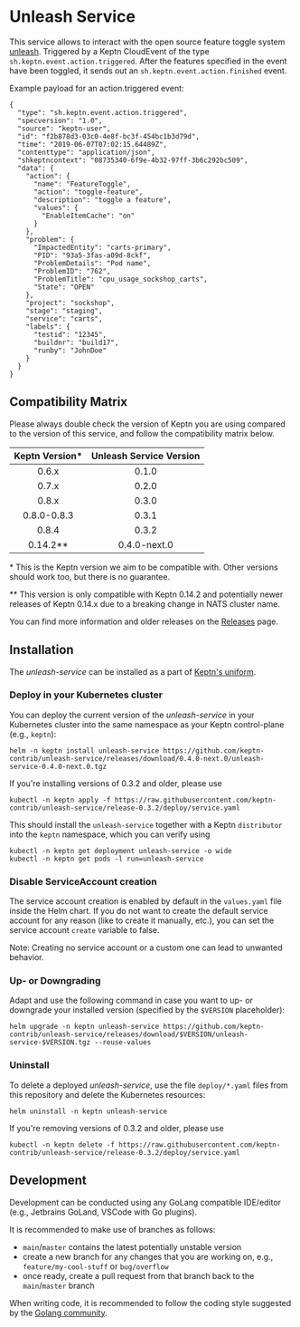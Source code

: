 # Unleash Service

This service allows to interact with the open source feature toggle system [unleash](https://github.com/unleash). 
Triggered by a Keptn CloudEvent of the type `sh.keptn.event.action.triggered`. After the features specified in the event 
have been toggled, it sends out an `sh.keptn.event.action.finished` event.

Example payload for an action.triggered event:

```
{
  "type": "sh.keptn.event.action.triggered",
  "specversion": "1.0",
  "source": "keptn-user",
  "id": "f2b878d3-03c0-4e8f-bc3f-454bc1b3d79d",
  "time": "2019-06-07T07:02:15.64489Z",
  "contenttype": "application/json",
  "shkeptncontext": "08735340-6f9e-4b32-97ff-3b6c292bc509",
  "data": {
    "action": {
      "name": "FeatureToggle",
      "action": "toggle-feature",
      "description": "toggle a feature",
      "values": {
        "EnableItemCache": "on"
      }
    },
    "problem": {
      "ImpactedEntity": "carts-primary",
      "PID": "93a5-3fas-a09d-8ckf",
      "ProblemDetails": "Pod name",
      "ProblemID": "762",
      "ProblemTitle": "cpu_usage_sockshop_carts",
      "State": "OPEN"
    },
    "project": "sockshop",
    "stage": "staging",
    "service": "carts",
    "labels": {
      "testid": "12345",
      "buildnr": "build17",
      "runby": "JohnDoe"
    }
  }
}
```

## Compatibility Matrix

Please always double check the version of Keptn you are using compared to the version of this service, and follow the compatibility matrix below.


| Keptn Version\* | Unleash Service Version |
|:---------------:|:-----------------------:|
|      0.6.x      |          0.1.0          |
|      0.7.x      |          0.2.0          |
|      0.8.x      |          0.3.0          |
|   0.8.0-0.8.3   |          0.3.1          |
|      0.8.4      |          0.3.2          |
|    0.14.2\**    |      0.4.0-next.0       |

\* This is the Keptn version we aim to be compatible with. Other versions should work too, but there is no guarantee.

\** This version is only compatible with Keptn 0.14.2 and potentially newer releases of Keptn 0.14.x due to a breaking change in NATS cluster name.

You can find more information and older releases on the [Releases](https://github.com/keptn-contrib/unleash-service/releases) page.

## Installation

The *unleash-service* can be installed as a part of [Keptn's uniform](https://keptn.sh).

### Deploy in your Kubernetes cluster

You can deploy the current version of the *unleash-service* in your Kubernetes cluster into the same namespace as your Keptn control-plane (e.g., `keptn`):

```console
helm -n keptn install unleash-service https://github.com/keptn-contrib/unleash-service/releases/download/0.4.0-next.0/unleash-service-0.4.0-next.0.tgz
```

If you're installing versions of 0.3.2 and older, please use
```console
kubectl -n keptn apply -f https://raw.githubusercontent.com/keptn-contrib/unleash-service/release-0.3.2/deploy/service.yaml 
```

This should install the `unleash-service` together with a Keptn `distributor` into the `keptn` namespace, which you can verify using

```console
kubectl -n keptn get deployment unleash-service -o wide
kubectl -n keptn get pods -l run=unleash-service
```

### Disable ServiceAccount creation

The service account creation is enabled by default in the `values.yaml` file inside the Helm chart. If you do not want to create the default service account for any reason (like to create it manually, etc.), you can set the service account `create` variable to false.

Note: Creating no service account or a custom one can lead to unwanted behavior.

### Up- or Downgrading

Adapt and use the following command in case you want to up- or downgrade your installed version (specified by the `$VERSION` placeholder):

```console
helm upgrade -n keptn unleash-service https://github.com/keptn-contrib/unleash-service/releases/download/$VERSION/unleash-service-$VERSION.tgz --reuse-values
```

### Uninstall

To delete a deployed *unleash-service*, use the file `deploy/*.yaml` files from this repository and delete the Kubernetes resources:

```console
helm uninstall -n keptn unleash-service
```

If you're removing versions of 0.3.2 and older, please use
```console
kubectl -n keptn delete -f https://raw.githubusercontent.com/keptn-contrib/unleash-service/release-0.3.2/deploy/service.yaml 
```

## Development

Development can be conducted using any GoLang compatible IDE/editor (e.g., Jetbrains GoLand, VSCode with Go plugins).

It is recommended to make use of branches as follows:

* `main`/`master` contains the latest potentially unstable version
* create a new branch for any changes that you are working on, e.g., `feature/my-cool-stuff` or `bug/overflow`
* once ready, create a pull request from that branch back to the `main`/`master` branch

When writing code, it is recommended to follow the coding style suggested by the [Golang community](https://github.com/golang/go/wiki/CodeReviewComments).
